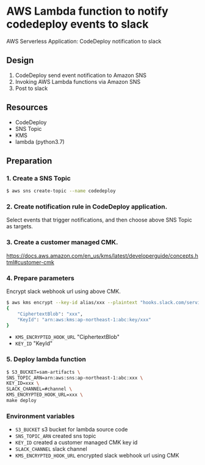 # AWS Lambda function to notify codedeploy events to slack

AWS Serverless Application: CodeDeploy notification to slack

## Design

1. CodeDeploy send event notification to Amazon SNS
2. Invoking AWS Lambda functions via Amazon SNS
3. Post to slack

## Resources

- CodeDeploy
- SNS Topic
- KMS
- lambda (python3.7)

## Preparation

### 1. Create a SNS Topic

```bash
$ aws sns create-topic --name codedeploy
```

### 2. Create notification rule in CodeDeploy application.

Select events that trigger notifications, and then choose above SNS Topic as targets.

### 3. Create a customer managed CMK.

https://docs.aws.amazon.com/en_us/kms/latest/developerguide/concepts.html#customer-cmk

### 4. Prepare parameters

Encrypt slack webhook url using above CMK.

```bash
$ aws kms encrypt --key-id alias/xxx --plaintext "hooks.slack.com/services/xxx"
{
    "CiphertextBlob": "xxx",
    "KeyId": "arn:aws:kms:ap-northeast-1:abc:key/xxx"
}
```

- `KMS_ENCRYPTED_HOOK_URL`
  "CiphertextBlob"
- `KEY_ID`
  "KeyId"

### 5. Deploy lambda function

```bash
$ S3_BUCKET=sam-artifacts \
SNS_TOPIC_ARN=arn:aws:sns:ap-northeast-1:abc:xxx \
KEY_ID=xxx \
SLACK_CHANNEL=#channel \
KMS_ENCRYPTED_HOOK_URL=xxx \
make deploy
```

### Environment variables

- `S3_BUCKET`
  s3 bucket for lambda source code
- `SNS_TOPIC_ARN`
  created sns topic
- `KEY_ID`
  created a customer managed CMK key id
- `SLACK_CHANNEL`
  slack channel
- `KMS_ENCRYPTED_HOOK_URL`
  encrypted slack webhook url using CMK
